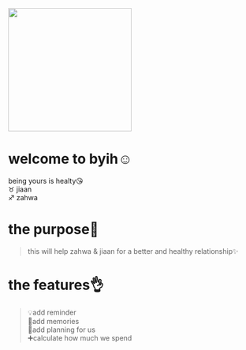 <img src="https://byih.flandid.com/image/bgr1.jpg" width="250px">

# welcome to byih:relaxed:
being yours is healty:kissing_heart:<br>
:taurus: jiaan<br>
:sagittarius: zahwa

# the purpose:sparkling_heart:
>this will help zahwa & jiaan for a better and healthy relationship:sparkles:

# the features:ok_hand:
> :bulb:add reminder<br>
> :speech_balloon:add memories<br>
> :couple:add planning for us<br>
> :heavy_plus_sign:calculate how much we spend
